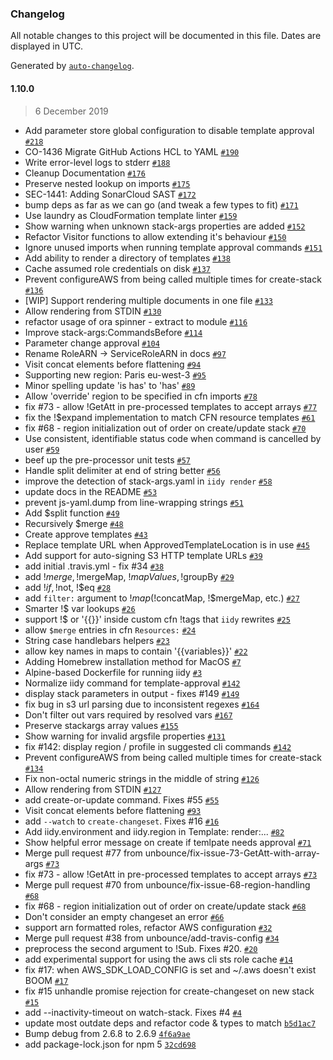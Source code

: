### Changelog

All notable changes to this project will be documented in this file. Dates are displayed in UTC.

Generated by [`auto-changelog`](https://github.com/CookPete/auto-changelog).

#### 1.10.0

> 6 December 2019

- Add parameter store global configuration to disable template approval [`#218`](https://github.com/unbounce/iidy/pull/218)
- CO-1436 Migrate GitHub Actions HCL to YAML [`#190`](https://github.com/unbounce/iidy/pull/190)
- Write error-level logs to stderr [`#188`](https://github.com/unbounce/iidy/pull/188)
- Cleanup Documentation [`#176`](https://github.com/unbounce/iidy/pull/176)
- Preserve nested lookup on imports [`#175`](https://github.com/unbounce/iidy/pull/175)
- SEC-1441: Adding SonarCloud SAST [`#172`](https://github.com/unbounce/iidy/pull/172)
- bump deps as far as we can go (and tweak a few types to fit) [`#171`](https://github.com/unbounce/iidy/pull/171)
- Use laundry as CloudFormation template linter [`#159`](https://github.com/unbounce/iidy/pull/159)
- Show warning when unknown stack-args properties are added [`#152`](https://github.com/unbounce/iidy/pull/152)
- Refactor Visitor functions to allow extending it's behaviour [`#150`](https://github.com/unbounce/iidy/pull/150)
- Ignore unused imports when running  template approval commands [`#151`](https://github.com/unbounce/iidy/pull/151)
- Add ability to render a directory of templates [`#138`](https://github.com/unbounce/iidy/pull/138)
- Cache assumed role credentials on disk [`#137`](https://github.com/unbounce/iidy/pull/137)
- Prevent configureAWS from being called multiple times for create-stack [`#136`](https://github.com/unbounce/iidy/pull/136)
- [WIP] Support rendering multiple documents in one file [`#133`](https://github.com/unbounce/iidy/pull/133)
- Allow rendering from STDIN [`#130`](https://github.com/unbounce/iidy/pull/130)
- refactor usage of ora spinner - extract to module [`#116`](https://github.com/unbounce/iidy/pull/116)
- Improve stack-args:CommandsBefore [`#114`](https://github.com/unbounce/iidy/pull/114)
- Parameter change approval [`#104`](https://github.com/unbounce/iidy/pull/104)
- Rename RoleARN -&gt; ServiceRoleARN in docs [`#97`](https://github.com/unbounce/iidy/pull/97)
- Visit concat elements before flattening [`#94`](https://github.com/unbounce/iidy/pull/94)
- Supporting new region: Paris eu-west-3 [`#95`](https://github.com/unbounce/iidy/pull/95)
- Minor spelling update 'is has' to 'has' [`#89`](https://github.com/unbounce/iidy/pull/89)
- Allow 'override' region to be specified in cfn imports [`#78`](https://github.com/unbounce/iidy/pull/78)
- fix #73 - allow !GetAtt in pre-processed templates to accept arrays [`#77`](https://github.com/unbounce/iidy/pull/77)
- fix the !$expand implementation to match CFN resource templates [`#61`](https://github.com/unbounce/iidy/pull/61)
- fix #68 - region initialization out of order on create/update stack [`#70`](https://github.com/unbounce/iidy/pull/70)
- Use consistent, identifiable status code when command is cancelled by user [`#59`](https://github.com/unbounce/iidy/pull/59)
- beef up the pre-processor unit tests [`#57`](https://github.com/unbounce/iidy/pull/57)
- Handle split delimiter at end of string better [`#56`](https://github.com/unbounce/iidy/pull/56)
- improve the detection of stack-args.yaml in `iidy render` [`#58`](https://github.com/unbounce/iidy/pull/58)
- update docs in the README [`#53`](https://github.com/unbounce/iidy/pull/53)
- prevent js-yaml.dump from line-wrapping strings [`#51`](https://github.com/unbounce/iidy/pull/51)
- Add $split function [`#49`](https://github.com/unbounce/iidy/pull/49)
- Recursively $merge [`#48`](https://github.com/unbounce/iidy/pull/48)
- Create approve templates [`#43`](https://github.com/unbounce/iidy/pull/43)
- Replace template URL when ApprovedTemplateLocation is in use [`#45`](https://github.com/unbounce/iidy/pull/45)
- Add support for auto-signing S3 HTTP template URLs [`#39`](https://github.com/unbounce/iidy/pull/39)
- add initial .travis.yml - fix #34 [`#38`](https://github.com/unbounce/iidy/pull/38)
- add !$merge, !$mergeMap, !$mapValues, !$groupBy [`#29`](https://github.com/unbounce/iidy/pull/29)
- add !$if, !$not, !$eq [`#28`](https://github.com/unbounce/iidy/pull/28)
- add `filter:` argument to !$map (!$concatMap, !$mergeMap, etc.) [`#27`](https://github.com/unbounce/iidy/pull/27)
- Smarter !$ var lookups [`#26`](https://github.com/unbounce/iidy/pull/26)
- support !$ or '{{}}' inside custom cfn !tags that `iidy` rewrites [`#25`](https://github.com/unbounce/iidy/pull/25)
- allow `$merge` entries in cfn `Resources:` [`#24`](https://github.com/unbounce/iidy/pull/24)
- String case handlebars helpers [`#23`](https://github.com/unbounce/iidy/pull/23)
- allow key names in maps to contain '{{variables}}' [`#22`](https://github.com/unbounce/iidy/pull/22)
- Adding Homebrew installation method for MacOS [`#7`](https://github.com/unbounce/iidy/pull/7)
- Alpine-based Dockerfile for running iidy [`#3`](https://github.com/unbounce/iidy/pull/3)
- Normalize iidy command for template-approval [`#142`](https://github.com/unbounce/iidy/issues/142)
- display stack parameters in output - fixes #149 [`#149`](https://github.com/unbounce/iidy/issues/149)
- fix bug in s3 url parsing due to inconsistent regexes [`#164`](https://github.com/unbounce/iidy/issues/164)
- Don't filter out vars required by resolved vars [`#167`](https://github.com/unbounce/iidy/issues/167)
- Preserve stackargs array values [`#155`](https://github.com/unbounce/iidy/issues/155)
- Show warning for invalid argsfile properties [`#131`](https://github.com/unbounce/iidy/issues/131)
- fix #142: display region / profile in suggested cli commands [`#142`](https://github.com/unbounce/iidy/issues/142)
- Prevent configureAWS from being called multiple times for create-stack [`#134`](https://github.com/unbounce/iidy/issues/134)
- Fix non-octal numeric strings in the middle of string [`#126`](https://github.com/unbounce/iidy/issues/126)
- Allow rendering from STDIN [`#127`](https://github.com/unbounce/iidy/issues/127)
- add create-or-update command. Fixes #55 [`#55`](https://github.com/unbounce/iidy/issues/55)
- Visit concat elements before flattening [`#93`](https://github.com/unbounce/iidy/issues/93)
- add `--watch` to `create-changeset`. Fixes #16 [`#16`](https://github.com/unbounce/iidy/issues/16)
- Add iidy.environment and iidy.region in Template: render:... [`#82`](https://github.com/unbounce/iidy/issues/82)
- Show helpful error message on create if temlpate needs approval [`#71`](https://github.com/unbounce/iidy/issues/71)
- Merge pull request #77 from unbounce/fix-issue-73-GetAtt-with-array-args [`#73`](https://github.com/unbounce/iidy/issues/73)
- fix #73 - allow !GetAtt in pre-processed templates to accept arrays [`#73`](https://github.com/unbounce/iidy/issues/73)
- Merge pull request #70 from unbounce/fix-issue-68-region-handling [`#68`](https://github.com/unbounce/iidy/issues/68)
- fix #68 - region initialization out of order on create/update stack [`#68`](https://github.com/unbounce/iidy/issues/68)
- Don't consider an empty changeset an error [`#66`](https://github.com/unbounce/iidy/issues/66)
- support arn formatted roles, refactor AWS configuration [`#32`](https://github.com/unbounce/iidy/issues/32)
- Merge pull request #38 from unbounce/add-travis-config [`#34`](https://github.com/unbounce/iidy/issues/34)
- preprocess the second argument to !Sub. Fixes #20. [`#20`](https://github.com/unbounce/iidy/issues/20)
- add experimental support for using the aws cli sts role cache [`#14`](https://github.com/unbounce/iidy/issues/14)
- fix #17: when AWS_SDK_LOAD_CONFIG is set and ~/.aws doesn't exist BOOM [`#17`](https://github.com/unbounce/iidy/issues/17)
- fix #15 unhandle promise rejection for create-changeset on new stack [`#15`](https://github.com/unbounce/iidy/issues/15)
- add --inactivity-timeout on watch-stack. Fixes #4 [`#4`](https://github.com/unbounce/iidy/issues/4)
- update most outdate deps and refactor code & types to match [`b5d1ac7`](https://github.com/unbounce/iidy/commit/b5d1ac72b0370e5b0692915310b505dce07e9e43)
- Bump debug from 2.6.8 to 2.6.9 [`4f6a9ae`](https://github.com/unbounce/iidy/commit/4f6a9ae406c8dc1bf9ff317fbc655e6dc4957e2a)
- add package-lock.json for npm 5 [`32cd698`](https://github.com/unbounce/iidy/commit/32cd6983790299970437969873b55574f9e6102b)
